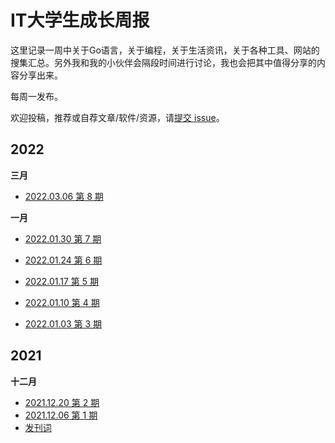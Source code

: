 # IT大学生成长周报
这里记录一周中关于Go语言，关于编程，关于生活资讯，关于各种工具、网站的搜集汇总。另外我和我的小伙伴会隔段时间进行讨论，我也会把其中值得分享的内容分享出来。

每周一发布。

欢迎投稿，推荐或自荐文章/软件/资源，请[提交 issue](https://github.com/Tjuvenile/weekly/issues)。

## 2022

**三月**

- [2022.03.06  第 8 期](https://github.com/Tjuvenile/weekly/blob/main/docs/IT大学生成长周报%20第%208%20期.md)

**一月**

- [2022.01.30  第 7 期](https://github.com/Tjuvenile/weekly/blob/main/docs/IT大学生成长周报%20第%207%20期.md)

- [2022.01.24  第 6 期](https://github.com/Tjuvenile/weekly/blob/main/docs/IT大学生成长周报%20第%206%20期.md)

- [2022.01.17  第 5 期](https://github.com/Tjuvenile/weekly/blob/main/docs/IT大学生成长周报%20第%205%20期.md)
- [2022.01.10  第 4 期](https://github.com/Tjuvenile/weekly/blob/main/docs/IT大学生成长周报%20第%204%20期.md)
- [2022.01.03  第 3 期](https://github.com/Tjuvenile/weekly/blob/main/docs/IT大学生成长周报%20第%203%20期.md)

## 2021

**十二月**
- [2021.12.20  第 2 期](https://github.com/Tjuvenile/weekly/blob/main/docs/IT%E5%A4%A7%E5%AD%A6%E7%94%9F%E6%88%90%E9%95%BF%E5%91%A8%E6%8A%A5%20%E7%AC%AC%202%20%E6%9C%9F.md) 
- [2021.12.06  第 1 期](https://github.com/Tjuvenile/weekly/blob/main/docs/IT%E5%A4%A7%E5%AD%A6%E7%94%9F%E6%88%90%E9%95%BF%E5%91%A8%E6%8A%A5%20%20%E7%AC%AC%201%20%E6%9C%9F.md)
- [发刊词](https://github.com/Tjuvenile/weekly/blob/main/docs/IT%E5%A4%A7%E5%AD%A6%E7%94%9F%E6%88%90%E9%95%BF%E5%91%A8%E6%8A%A5%20%20%E5%8F%91%E5%88%8A%E8%AF%8D.md)
